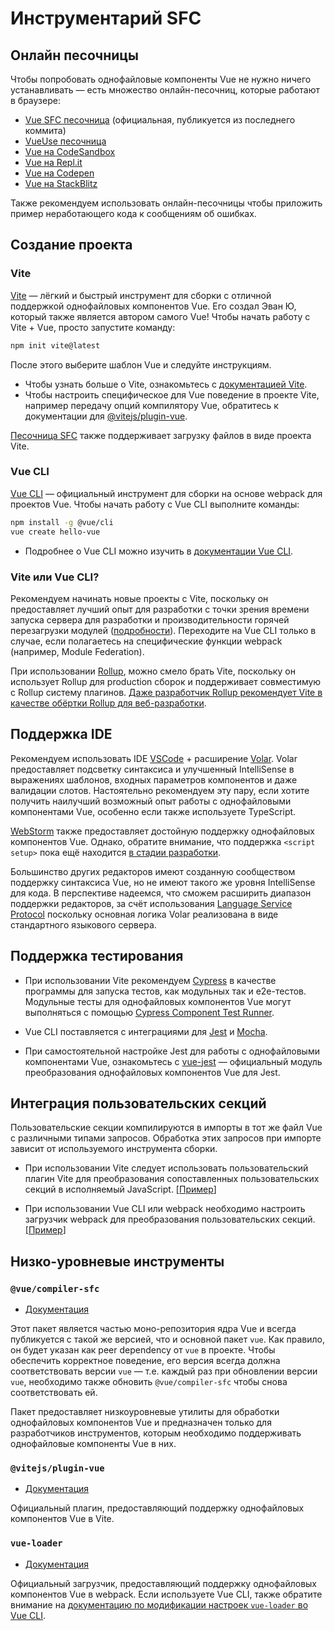 # Инструментарий SFC

## Онлайн песочницы

Чтобы попробовать однофайловые компоненты Vue не нужно ничего устанавливать — есть множество онлайн-песочниц, которые работают в браузере:

- [Vue SFC песочница](https://sfc.vuejs.org) (официальная, публикуется из последнего коммита)
- [VueUse песочница](https://play.vueuse.org)
- [Vue на CodeSandbox](https://codesandbox.io/s/vue-3)
- [Vue на Repl.it](https://replit.com/@templates/VueJS-with-Vite)
- [Vue на Codepen](https://codepen.io/pen/editor/vue)
- [Vue на StackBlitz](https://stackblitz.com/fork/vue)

Также рекомендуем использовать онлайн-песочницы чтобы приложить пример неработающего кода к сообщениям об ошибках.

## Создание проекта

### Vite

[Vite](https://vitejs.dev/) — лёгкий и быстрый инструмент для сборки с отличной поддержкой однофайловых компонентов Vue. Его создал Эван Ю, который также является автором самого Vue! Чтобы начать работу с Vite + Vue, просто запустите команду:

```sh
npm init vite@latest
```

После этого выберите шаблон Vue и следуйте инструкциям.

- Чтобы узнать больше о Vite, ознакомьтесь с [документацией Vite](https://vitejs.dev/guide/).
- Чтобы настроить специфическое для Vue поведение в проекте Vite, например передачу опций компилятору Vue, обратитесь к документации для [@vitejs/plugin-vue](https://github.com/vitejs/vite/tree/main/packages/plugin-vue#readme).

[Песочница SFC](https://sfc.vuejs.org/) также поддерживает загрузку файлов в виде проекта Vite.

### Vue CLI

[Vue CLI](https://cli.vuejs.org/ru/) — официальный инструмент для сборки на основе webpack для проектов Vue. Чтобы начать работу с Vue CLI выполните команды:

```sh
npm install -g @vue/cli
vue create hello-vue
```

- Подробнее о Vue CLI можно изучить в [документации Vue CLI](https://cli.vuejs.org/ru/guide/installation.html).

### Vite или Vue CLI?

Рекомендуем начинать новые проекты с Vite, поскольку он предоставляет лучший опыт для разработки с точки зрения времени запуска сервера для разработки и производительности горячей перезагрузки модулей ([подробности](https://vitejs.dev/guide/why.html)). Переходите на Vue CLI только в случае, если полагаетесь на специфические функции webpack (например, Module Federation).

При использовании [Rollup](https://rollupjs.org/), можно смело брать Vite, поскольку он использует Rollup для production сборок и поддерживает совместимую с Rollup систему плагинов. [Даже разработчик Rollup рекомендует Vite в качестве обёртки Rollup для веб-разработки](https://twitter.com/lukastaegert/status/1412119729431584774).

## Поддержка IDE

Рекомендуем использовать IDE [VSCode](https://code.visualstudio.com/) + расширение [Volar](https://github.com/johnsoncodehk/volar). Volar предоставляет подсветку синтаксиса и улучшенный IntelliSense в выражениях шаблонов, входных параметров компонентов и даже валидации слотов. Настоятельно рекомендуем эту пару, если хотите получить наилучший возможный опыт работы с однофайловыми компонентами Vue, особенно если также используете TypeScript.

[WebStorm](https://www.jetbrains.com/webstorm/) также предоставляет достойную поддержку однофайловых компонентов Vue. Однако, обратите внимание, что поддержка `<script setup>` пока ещё находится [в стадии разработки](https://youtrack.jetbrains.com/issue/WEB-49000).

Большинство других редакторов имеют созданную сообществом поддержку синтаксиса Vue, но не имеют такого же уровня IntelliSense для кода. В перспективе надеемся, что сможем расширить диапазон поддержки редакторов, за счёт использования [Language Service Protocol](https://microsoft.github.io/language-server-protocol/) поскольку основная логика Volar реализована в виде стандартного языкового сервера.

## Поддержка тестирования

- При использовании Vite рекомендуем [Cypress](https://www.cypress.io/) в качестве программы для запуска тестов, как модульных так и e2e-тестов. Модульные тесты для однофайловых компонентов Vue могут выполняться с помощью [Cypress Component Test Runner](https://www.cypress.io/blog/2021/04/06/introducing-the-cypress-component-test-runner/).

- Vue CLI поставляется с интеграциями для [Jest](https://jestjs.io/) и [Mocha](https://mochajs.org/).

- При самостоятельной настройке Jest для работы с однофайловыми компонентами Vue, ознакомьтесь с [vue-jest](https://github.com/vuejs/vue-jest) — официальный модуль преобразования однофайловых компонентов Vue для Jest.

## Интеграция пользовательских секций

Пользовательские секции компилируются в импорты в тот же файл Vue с различными типами запросов. Обработка этих запросов при импорте зависит от используемого инструмента сборки.

- При использовании Vite следует использовать пользовательский плагин Vite для преобразования сопоставленных пользовательских секций в исполняемый JavaScript. [[Пример](https://github.com/vitejs/vite/tree/main/packages/plugin-vue#example-for-transforming-custom-blocks)]

- При использовании Vue CLI или webpack необходимо настроить загрузчик webpack для преобразования пользовательских секций. [[Пример](https://vue-loader.vuejs.org/ru/guide/custom-blocks.html#%D0%BF%D0%BEn%D1%8C%D0%B7%D0%BE%D0%B2%D0%B0%D1%82%D0%B5n%D1%8C%D1%81%D0%BA%D0%B8%D0%B5-%D0%B1n%D0%BE%D0%BA%D0%B8)]

## Низко-уровневые инструменты

### `@vue/compiler-sfc`

- [Документация](https://github.com/vuejs/vue-next/tree/master/packages/compiler-sfc)

Этот пакет является частью моно-репозитория ядра Vue и всегда публикуется с такой же версией, что и основной пакет `vue`. Как правило, он будет указан как peer dependency от `vue` в проекте. Чтобы обеспечить корректное поведение, его версия всегда должна соответствовать версии `vue` — т.е. каждый раз при обновлении версии `vue`, необходимо также обновить `@vue/compiler-sfc` чтобы снова соответствовать ей.

Пакет предоставляет низкоуровневые утилиты для обработки однофайловых компонентов Vue и предназначен только для разработчиков инструментов, которым необходимо поддерживать однофайловые компоненты Vue в них.

### `@vitejs/plugin-vue`

- [Документация](https://github.com/vitejs/vite/tree/main/packages/plugin-vue)

Официальный плагин, предоставляющий поддержку однофайловых компонентов Vue в Vite.

### `vue-loader`

- [Документация](https://vue-loader.vuejs.org/ru/)

Официальный загрузчик, предоставляющий поддержку однофайловых компонентов Vue в webpack. Если используете Vue CLI, также обратите внимание на [документацию по модификации настроек `vue-loader` во Vue CLI](https://cli.vuejs.org/ru/guide/webpack.html#%D0%B8%D0%B7%D0%BC%D0%B5%D0%BD%D0%B5%D0%BD%D0%B8%D0%B5-%D0%BD%D0%B0%D1%81%D1%82%D1%80%D0%BE%D0%B5%D0%BA-%D0%B7%D0%B0%D0%B3%D1%80%D1%83%D0%B7%D1%87%D0%B8%D0%BA%D0%B0).
